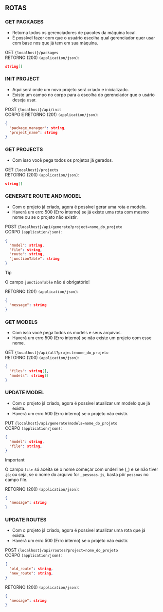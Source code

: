 ## ROTAS

### GET PACKAGES
- Retorna todos os gerenciadores de pacotes da máquina local.
- É possível fazer com que o usuário escolha qual gerenciador quer usar com base nos que já tem em sua máquina.

GET `{localhost}/packages`</br>
RETORNO (200) `(application/json)`:
```json
string[]
```

### INIT PROJECT
- Aqui será onde um novo projeto será criado e inicializado.
- Existe um campo no corpo para a escolha do gerenciador que o usário deseja usar.

POST `{localhost}/api/init`</br>
CORPO E RETORNO (201) `(application/json)`:
```json
{
  "package_manager": string,
  "project_name": string
}
```

### GET PROJECTS
- Com isso você pega todos os projetos já gerados.

GET `{localhost}/projects`</br>
RETORNO (200) `(application/json)`:
```json
string[]
```

### GENERATE ROUTE AND MODEL
- Com o projeto já criado, agora é possível gerar uma rota e modelo.
- Haverá um erro 500 (Erro interno) se já existe uma rota com mesmo nome ou se o projeto não existir.

POST `{localhost}/api/generate?project=nome_do_projeto`</br>
CORPO `(application/json)`:
```json
{
  "model": string,
  "file": string,
  "route": string,
  "junctionTable": string
}
```
> [!TIP]
> O campo `junctionTable` não é obrigatório!

RETORNO (201) `(application/json)`:
```json
{
  "message": string
}
```

### GET MODELS
- Com isso você pega todos os models e seus arquivos.
- Haverá um erro 500 (Erro interno) se não existe um projeto com esse nome.

GET `{localhost}/api/all?project=nome_do_projeto`</br>
RETORNO (200) `(application/json)`:
```json
{
  "files": string[],
  "models": string[]
}
```

### UPDATE MODEL
- Com o projeto já criado, agora é possível atualizar um modelo que já exista.
- Haverá um erro 500 (Erro interno) se o projeto não existir.

PUT `{localhost}/api/generate?models=nome_do_projeto`</br>
CORPO `(application/json)`:
```json
{
  "model": string,
  "file": string,
}
```
> [!IMPORTANT]
> O campo `file` só aceita se o nome começar com underline (_) e se não tiver .js; ou seja, se o nome do arquivo for `_pessoas.js`, basta pôr `pessoas` no campo file.

RETORNO (200) `(application/json)`:
```json
{
  "message": string
}
```

### UPDATE ROUTES
- Com o projeto já criado, agora é possível atualizar uma rota que já exista.
- Haverá um erro 500 (Erro interno) se o projeto não existir.

POST `{localhost}/api/routes?project=nome_do_projeto`</br>
CORPO `(application/json)`:
```json
{
  "old_route": string,
  "new_route": string,
}
```

RETORNO (200) `(application/json)`:
```json
{
  "message": string
}
```
